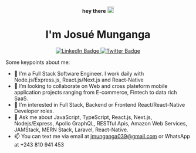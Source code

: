 <div id="header" align="center">
  <h4>
    hey there
    <img src="https://media.giphy.com/media/hvRJCLFzcasrR4ia7z/giphy.gif" width="18"/>
  </h4>
  <h1>I'm Josué Munganga</h1>
  <div id="badges">
    <a href="https://www.linkedin.com/in/josué-munganga">
      <img src="https://img.shields.io/badge/LinkedIn-blue?style=for-the-badge&logo=linkedin&logoColor=white" alt="LinkedIn Badge"/>
    </a>
    <a href="https://twitter.com/JosuMunganga2">
      <img src="https://img.shields.io/badge/Twitter-blue?style=for-the-badge&logo=twitter&logoColor=white" alt="Twitter Badge"/>
    </a>
  </div>
  
  <img src="https://komarev.com/ghpvc/?username=josumung999&style=flat-square&color=blue" alt=""/>
</div>


Some keypoints about me:

- 🔭 I'm a Full Stack Software Engineer. I work daily with Node.js/Express.js, React.js/Next.js and React-Native
- 👯 I’m looking to collaborate on Web and cross plateform mobile application projects ranging from E-commerce, Fintech to data rich SaaS.
- 🤔 I'm interested in Full Stack, Backend or Frontend React/React-Native Developer roles.
- 💬 Ask me about JavaScript, TypeScript, React.js, Next.js, Nodejs/Express, Apollo GraphQL, RESTful Apis, Amazon Web Services, JAMStack, MERN Stack, Laravel, React-Native.
- 📫 You can text me via email at jmunganga039@gmail.com or WhatsApp at +243 810 941 453

